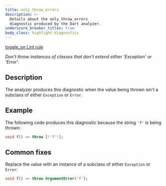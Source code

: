 ```yaml
---
title: only_throw_errors
description: >-
  Details about the only_throw_errors
  diagnostic produced by the Dart analyzer.
underscore_breaker_titles: true
body_class: highlight-diagnostics
---
```


<div class="tags">
  <a class="tag-label"
      href="/tools/linter-rules/only_throw_errors"
      title="Learn about the lint rule that enables this diagnostic."
      aria-label="Learn about the lint rule that enables this diagnostic."
      target="_blank">
    <span class="material-symbols" aria-hidden="true">toggle_on</span>
    <span>Lint rule</span>
  </a>
</div>

_Don't throw instances of classes that don't extend either 'Exception' or
'Error'._

## Description

The analyzer produces this diagnostic when the value being thrown isn't a
subclass of either `Exception` or `Error`.

## Example

The following code produces this diagnostic because the string `'f'` is
being thrown:

```dart
void f() => throw [!'f'!];
```

## Common fixes

Replace the value with an instance of a subclass of either `Exception` or
`Error`:

```dart
void f() => throw ArgumentError('f');
```
